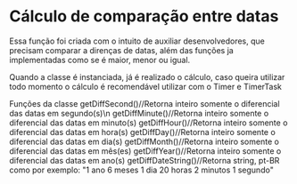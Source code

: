 # Cálculo de comparação entre datas
Essa função foi criada com o intuito de auxiliar desenvolvedores, que precisam comparar a direnças de datas, além das funções ja implementadas como se é maior, menor ou igual.

Quando a classe é instanciada, já é realizado o cálculo, caso queira utilizar todo momento o cálculo é recomendável utilizar com o Timer e TimerTask


Funções da classe
getDiffSecond()//Retorna inteiro somente o diferencial das datas em segundo(s)\n
getDiffMinute()//Retorna inteiro somente o diferencial das datas em minuto(s)
getDiffHour()//Retorna inteiro somente o diferencial das datas em hora(s)
getDiffDay()//Retorna inteiro somente o diferencial das datas em dia(s)
getDiffMonth()//Retorna inteiro somente o diferencial das datas em mês(es)
getDiffYear()//Retorna inteiro somente o diferencial das datas em ano(s)
getDiffDateString()//Retorna string, pt-BR como por exemplo: "1 ano 6 meses 1 dia 20 horas 2 minutos 1 segundo" 
